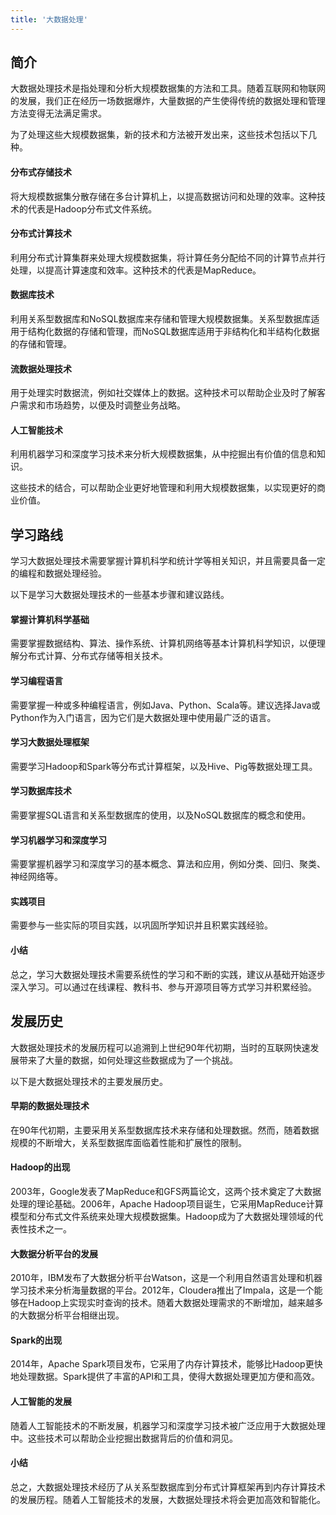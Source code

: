 ```yaml
---
title: '大数据处理'
---
```


## 简介

大数据处理技术是指处理和分析大规模数据集的方法和工具。随着互联网和物联网的发展，我们正在经历一场数据爆炸，大量数据的产生使得传统的数据处理和管理方法变得无法满足需求。

为了处理这些大规模数据集，新的技术和方法被开发出来，这些技术包括以下几种。

#### 分布式存储技术

将大规模数据集分散存储在多台计算机上，以提高数据访问和处理的效率。这种技术的代表是Hadoop分布式文件系统。

#### 分布式计算技术

利用分布式计算集群来处理大规模数据集，将计算任务分配给不同的计算节点并行处理，以提高计算速度和效率。这种技术的代表是MapReduce。

#### 数据库技术

利用关系型数据库和NoSQL数据库来存储和管理大规模数据集。关系型数据库适用于结构化数据的存储和管理，而NoSQL数据库适用于非结构化和半结构化数据的存储和管理。

#### 流数据处理技术

用于处理实时数据流，例如社交媒体上的数据。这种技术可以帮助企业及时了解客户需求和市场趋势，以便及时调整业务战略。

#### 人工智能技术

利用机器学习和深度学习技术来分析大规模数据集，从中挖掘出有价值的信息和知识。

这些技术的结合，可以帮助企业更好地管理和利用大规模数据集，以实现更好的商业价值。

## 学习路线

学习大数据处理技术需要掌握计算机科学和统计学等相关知识，并且需要具备一定的编程和数据处理经验。

以下是学习大数据处理技术的一些基本步骤和建议路线。

#### 掌握计算机科学基础

需要掌握数据结构、算法、操作系统、计算机网络等基本计算机科学知识，以便理解分布式计算、分布式存储等相关技术。

#### 学习编程语言

需要掌握一种或多种编程语言，例如Java、Python、Scala等。建议选择Java或Python作为入门语言，因为它们是大数据处理中使用最广泛的语言。

#### 学习大数据处理框架

需要学习Hadoop和Spark等分布式计算框架，以及Hive、Pig等数据处理工具。

#### 学习数据库技术

需要掌握SQL语言和关系型数据库的使用，以及NoSQL数据库的概念和使用。

#### 学习机器学习和深度学习

需要掌握机器学习和深度学习的基本概念、算法和应用，例如分类、回归、聚类、神经网络等。

#### 实践项目

需要参与一些实际的项目实践，以巩固所学知识并且积累实践经验。

#### 小结

总之，学习大数据处理技术需要系统性的学习和不断的实践，建议从基础开始逐步深入学习。可以通过在线课程、教科书、参与开源项目等方式学习并积累经验。

## 发展历史

大数据处理技术的发展历程可以追溯到上世纪90年代初期，当时的互联网快速发展带来了大量的数据，如何处理这些数据成为了一个挑战。

以下是大数据处理技术的主要发展历史。

#### 早期的数据处理技术

在90年代初期，主要采用关系型数据库技术来存储和处理数据。然而，随着数据规模的不断增大，关系型数据库面临着性能和扩展性的限制。

#### Hadoop的出现

2003年，Google发表了MapReduce和GFS两篇论文，这两个技术奠定了大数据处理的理论基础。2006年，Apache Hadoop项目诞生，它采用MapReduce计算模型和分布式文件系统来处理大规模数据集。Hadoop成为了大数据处理领域的代表性技术之一。

#### 大数据分析平台的发展

2010年，IBM发布了大数据分析平台Watson，这是一个利用自然语言处理和机器学习技术来分析海量数据的平台。2012年，Cloudera推出了Impala，这是一个能够在Hadoop上实现实时查询的技术。随着大数据处理需求的不断增加，越来越多的大数据分析平台相继出现。

#### Spark的出现

2014年，Apache Spark项目发布，它采用了内存计算技术，能够比Hadoop更快地处理数据。Spark提供了丰富的API和工具，使得大数据处理更加方便和高效。

#### 人工智能的发展

随着人工智能技术的不断发展，机器学习和深度学习技术被广泛应用于大数据处理中。这些技术可以帮助企业挖掘出数据背后的价值和洞见。

#### 小结

总之，大数据处理技术经历了从关系型数据库到分布式计算框架再到内存计算技术的发展历程。随着人工智能技术的发展，大数据处理技术将会更加高效和智能化。